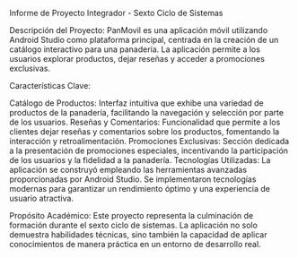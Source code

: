  Informe de Proyecto Integrador - Sexto Ciclo de Sistemas 

Descripción del Proyecto:
PanMovil es una aplicación móvil utilizando Android Studio como plataforma principal, centrada en la creación de un catálogo interactivo para una panadería. La aplicación permite a los usuarios explorar productos, dejar reseñas y acceder a promociones exclusivas.

Características Clave:

Catálogo de Productos: Interfaz intuitiva que exhibe una variedad de productos de la panadería, facilitando la navegación y selección por parte de los usuarios.
Reseñas y Comentarios: Funcionalidad que permite a los clientes dejar reseñas y comentarios sobre los productos, fomentando la interacción y retroalimentación.
Promociones Exclusivas: Sección dedicada a la presentación de promociones especiales, incentivando la participación de los usuarios y la fidelidad a la panadería.
Tecnologías Utilizadas:
La aplicación se construyó empleando las herramientas avanzadas proporcionadas por Android Studio. Se implementaron tecnologías modernas para garantizar un rendimiento óptimo y una experiencia de usuario atractiva.

Propósito Académico:
Este proyecto representa la culminación de formación durante el sexto ciclo de sistemas. La aplicación no solo demuestra habilidades técnicas, sino también la capacidad de aplicar conocimientos de manera práctica en un entorno de desarrollo real.
